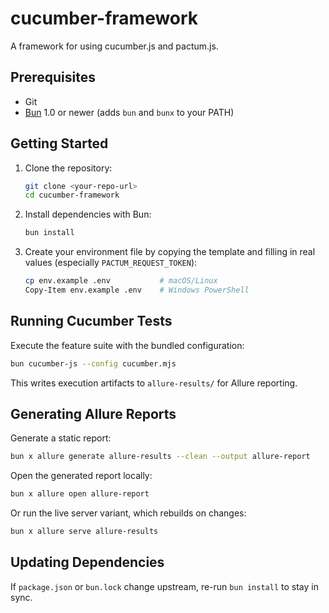 # cucumber-framework
A framework for using cucumber.js and pactum.js.

## Prerequisites
- Git
- [Bun](https://bun.sh/) 1.0 or newer (adds `bun` and `bunx` to your PATH)

## Getting Started
1. Clone the repository:
   ```bash
   git clone <your-repo-url>
   cd cucumber-framework
   ```
2. Install dependencies with Bun:
   ```bash
   bun install
   ```
3. Create your environment file by copying the template and filling in real values (especially `PACTUM_REQUEST_TOKEN`):
   ```bash
   cp env.example .env           # macOS/Linux
   Copy-Item env.example .env    # Windows PowerShell
   ```

## Running Cucumber Tests
Execute the feature suite with the bundled configuration:
```bash
bun cucumber-js --config cucumber.mjs
```
This writes execution artifacts to `allure-results/` for Allure reporting.

## Generating Allure Reports
Generate a static report:
```bash
bun x allure generate allure-results --clean --output allure-report
```
Open the generated report locally:
```bash
bun x allure open allure-report
```
Or run the live server variant, which rebuilds on changes:
```bash
bun x allure serve allure-results
```

## Updating Dependencies
If `package.json` or `bun.lock` change upstream, re-run `bun install` to stay in sync.
